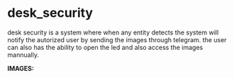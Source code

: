 # desk_security
  desk security is a system where when any entity detects the system will notify the autorized user by sending the images through telegram.
  the user can also has the ability to open the led and also access the images mannually.

  <b>IMAGES:</b>
  <img src=""/>
    <img src=""/>
      <img src=""/>
